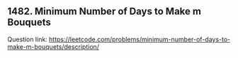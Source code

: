 ## 1482. Minimum Number of Days to Make m Bouquets

Question link: https://leetcode.com/problems/minimum-number-of-days-to-make-m-bouquets/description/